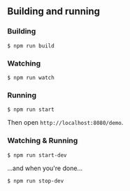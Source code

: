 ## Building and running

### Building

`$ npm run build`

### Watching

`$ npm run watch`

### Running

`$ npm run start`

Then open `http://localhost:8080/demo`.

### Watching & Running

`$ npm run start-dev`

...and when you're done...

`$ npm run stop-dev`
